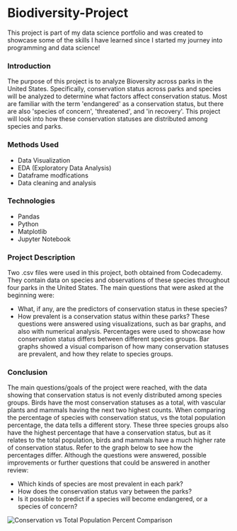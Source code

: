 # Biodiversity-Project
This project is part of my data science portfolio and was created to showcase some of the skills I have learned since I started my journey into programming and data science!

### Introduction
The purpose of this project is to analyze Bioversity across parks in the United States. Specifically, conservation status across parks and species will be analyzed to determine what factors affect conservation status. Most are familiar with the term 'endangered' as a conservation status, but there are also 'species of concern', 'threatened', and 'in recovery'. This project will look into how these conservation statuses are distributed among species and parks. 

### Methods Used
* Data Visualization
* EDA (Exploratory Data Analysis)
* Dataframe modfications
* Data cleaning and analysis

### Technologies
* Pandas
* Python
* Matplotlib
* Jupyter Notebook

### Project Description
Two .csv files were used in this project, both obtained from Codecademy. They contain data on species and observations of these species throughout four parks in the United States.
The main questions that were asked at the beginning were: 
  * What, if any, are the predictors of conservation status in these species?
  * How prevalent is a conservation status within these parks?
These questions were answered using visualizations, such as bar graphs, and also with numerical analysis. Percentages were used to showcase how conservation status differs between different species groups.
Bar graphs showed a visual comparison of how many conservation statuses are prevalent, and how they relate to species groups.

### Conclusion
The main questions/goals of the project were reached, with the data showing that conservation status is not evenly distributed among species groups. Birds have the most conservation statuses as a total, with vascular plants and mammals having the next two highest counts.
When comparing the percentage of species with conservation status, vs the total population percentage, the data tells a different story. These three species groups also have the highest percentage that have a conservation status, but as it relates to the total population, birds and mammals have a much higher rate of conservation status. Refer to the graph below to see how the percentages differ. 
Although the questions were answered, possible improvements or further questions that could be answered in another review:

   * Which kinds of species are most prevalent in each park?
   * How does the conservation status vary between the parks?
   * Is it possible to predict if a species will become endangered, or a species of concern?


![Conservation vs Total Population Percent Comparison](https://github.com/Dejanraic/Biodiversity-USA-National-Parks-Analysis/assets/121209357/f95ec18d-733b-4cac-a46d-d74d18f5b867)
